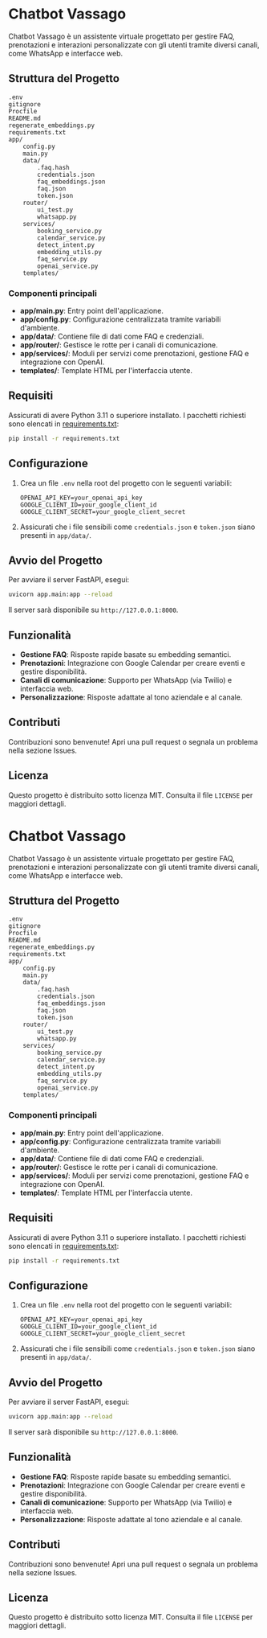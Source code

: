 # Chatbot Vassago

Chatbot Vassago è un assistente virtuale progettato per gestire FAQ, prenotazioni e interazioni personalizzate con gli utenti tramite diversi canali, come WhatsApp e interfacce web.

## Struttura del Progetto

```
.env
gitignore
Procfile
README.md
regenerate_embeddings.py
requirements.txt
app/
    config.py
    main.py
    data/
        .faq.hash
        credentials.json
        faq_embeddings.json
        faq.json
        token.json
    router/
        ui_test.py
        whatsapp.py
    services/
        booking_service.py
        calendar_service.py
        detect_intent.py
        embedding_utils.py
        faq_service.py
        openai_service.py
    templates/
```

### Componenti principali

- **app/main.py**: Entry point dell'applicazione.
- **app/config.py**: Configurazione centralizzata tramite variabili d'ambiente.
- **app/data/**: Contiene file di dati come FAQ e credenziali.
- **app/router/**: Gestisce le rotte per i canali di comunicazione.
- **app/services/**: Moduli per servizi come prenotazioni, gestione FAQ e integrazione con OpenAI.
- **templates/**: Template HTML per l'interfaccia utente.

## Requisiti

Assicurati di avere Python 3.11 o superiore installato. I pacchetti richiesti sono elencati in [requirements.txt](requirements.txt):

```bash
pip install -r requirements.txt
```

## Configurazione

1. Crea un file `.env` nella root del progetto con le seguenti variabili:
   ```
   OPENAI_API_KEY=your_openai_api_key
   GOOGLE_CLIENT_ID=your_google_client_id
   GOOGLE_CLIENT_SECRET=your_google_client_secret
   ```

2. Assicurati che i file sensibili come `credentials.json` e `token.json` siano presenti in `app/data/`.

## Avvio del Progetto

Per avviare il server FastAPI, esegui:

```bash
uvicorn app.main:app --reload
```

Il server sarà disponibile su `http://127.0.0.1:8000`.

## Funzionalità

- **Gestione FAQ**: Risposte rapide basate su embedding semantici.
- **Prenotazioni**: Integrazione con Google Calendar per creare eventi e gestire disponibilità.
- **Canali di comunicazione**: Supporto per WhatsApp (via Twilio) e interfaccia web.
- **Personalizzazione**: Risposte adattate al tono aziendale e al canale.

## Contributi

Contribuzioni sono benvenute! Apri una pull request o segnala un problema nella sezione Issues.

## Licenza

Questo progetto è distribuito sotto licenza MIT. Consulta il file `LICENSE` per maggiori dettagli.
# Chatbot Vassago

Chatbot Vassago è un assistente virtuale progettato per gestire FAQ, prenotazioni e interazioni personalizzate con gli utenti tramite diversi canali, come WhatsApp e interfacce web.

## Struttura del Progetto

```
.env
gitignore
Procfile
README.md
regenerate_embeddings.py
requirements.txt
app/
    config.py
    main.py
    data/
        .faq.hash
        credentials.json
        faq_embeddings.json
        faq.json
        token.json
    router/
        ui_test.py
        whatsapp.py
    services/
        booking_service.py
        calendar_service.py
        detect_intent.py
        embedding_utils.py
        faq_service.py
        openai_service.py
    templates/
```

### Componenti principali

- **app/main.py**: Entry point dell'applicazione.
- **app/config.py**: Configurazione centralizzata tramite variabili d'ambiente.
- **app/data/**: Contiene file di dati come FAQ e credenziali.
- **app/router/**: Gestisce le rotte per i canali di comunicazione.
- **app/services/**: Moduli per servizi come prenotazioni, gestione FAQ e integrazione con OpenAI.
- **templates/**: Template HTML per l'interfaccia utente.

## Requisiti

Assicurati di avere Python 3.11 o superiore installato. I pacchetti richiesti sono elencati in [requirements.txt](requirements.txt):

```bash
pip install -r requirements.txt
```

## Configurazione

1. Crea un file `.env` nella root del progetto con le seguenti variabili:
   ```
   OPENAI_API_KEY=your_openai_api_key
   GOOGLE_CLIENT_ID=your_google_client_id
   GOOGLE_CLIENT_SECRET=your_google_client_secret
   ```

2. Assicurati che i file sensibili come `credentials.json` e `token.json` siano presenti in `app/data/`.

## Avvio del Progetto

Per avviare il server FastAPI, esegui:

```bash
uvicorn app.main:app --reload
```

Il server sarà disponibile su `http://127.0.0.1:8000`.

## Funzionalità

- **Gestione FAQ**: Risposte rapide basate su embedding semantici.
- **Prenotazioni**: Integrazione con Google Calendar per creare eventi e gestire disponibilità.
- **Canali di comunicazione**: Supporto per WhatsApp (via Twilio) e interfaccia web.
- **Personalizzazione**: Risposte adattate al tono aziendale e al canale.

## Contributi

Contribuzioni sono benvenute! Apri una pull request o segnala un problema nella sezione Issues.

## Licenza

Questo progetto è distribuito sotto licenza MIT. Consulta il file `LICENSE` per maggiori dettagli.